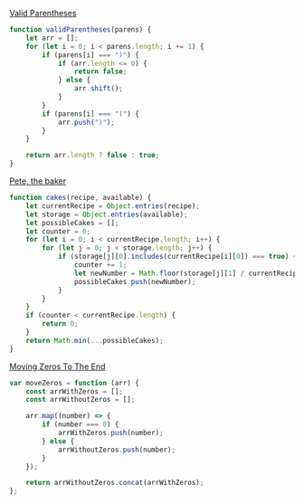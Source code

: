 [Valid Parentheses](https://www.codewars.com/kata/52774a314c2333f0a7000688)

```javascript
function validParentheses(parens) {
	let arr = [];
	for (let i = 0; i < parens.length; i += 1) {
		if (parens[i] === ")") {
			if (arr.length <= 0) {
				return false;
			} else {
				arr.shift();
			}
		}
		if (parens[i] === "(") {
			arr.push(")");
		}
	}

	return arr.length ? false : true;
}
```

[Pete, the baker](https://www.codewars.com/kata/525c65e51bf619685c000059)

```js
function cakes(recipe, available) {
	let currentRecipe = Object.entries(recipe);
	let storage = Object.entries(available);
	let possibleCakes = [];
	let counter = 0;
	for (let i = 0; i < currentRecipe.length; i++) {
		for (let j = 0; j < storage.length; j++) {
			if (storage[j][0].includes(currentRecipe[i][0]) === true) {
				counter += 1;
				let newNumber = Math.floor(storage[j][1] / currentRecipe[i][1]);
				possibleCakes.push(newNumber);
			}
		}
	}
	if (counter < currentRecipe.length) {
		return 0;
	}
	return Math.min(...possibleCakes);
}
```

[Moving Zeros To The End](https://www.codewars.com/kata/52597aa56021e91c93000cb0)

```js
var moveZeros = function (arr) {
	const arrWithZeros = [];
	const arrWithoutZeros = [];

	arr.map((number) => {
		if (number === 0) {
			arrWithZeros.push(number);
		} else {
			arrWithoutZeros.push(number);
		}
	});

	return arrWithoutZeros.concat(arrWithZeros);
};
```
